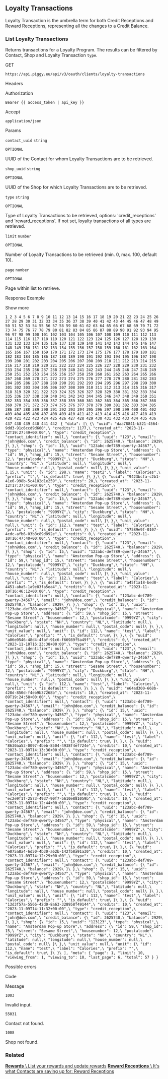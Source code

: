 ## Loyalty Transactions

Loyalty Transaction is the umbrella term for both Credit Receptions and Reward Receptions, representing all the changes to a Credit Balance.

### List Loyalty Transactions

Returns transactions for a Loyalty Program. The results can be filtered by Contact, Shop and Loyalty Transaction `type`.

GET

`https://api.piggy.eu/api/v3/oauth/clients/loyalty-transactions`

Headers

Authorization

`Bearer {{ access_token | api_key }}`

Accept

`application/json`

Params

`contact_uuid` `string`

`OPTIONAL`

UUID of the Contact for whom Loyalty Transactions are to be retrieved.

`shop_uuid` `string`

`OPTIONAL`

UUID of the Shop for which Loyalty Transactions are to be retrieved.

`type` `string`

`OPTIONAL`

Type of Loyalty Transactions to be retrieved, options: 'credit\_receptions' and 'reward\_receptions'. If not set, loyalty transactions of all types are retrieved.

`limit` `number`

`OPTIONAL`

Number of Loyalty Transactions to be retrieved (min. 0, max. 100, default 10).

`page` `number`

`OPTIONAL`

Page within list to retrieve.

Response Example

Show more

`1
2
3
4
5
6
7
8
9
10
11
12
13
14
15
16
17
18
19
20
21
22
23
24
25
26
27
28
29
30
31
32
33
34
35
36
37
38
39
40
41
42
43
44
45
46
47
48
49
50
51
52
53
54
55
56
57
58
59
60
61
62
63
64
65
66
67
68
69
70
71
72
73
74
75
76
77
78
79
80
81
82
83
84
85
86
87
88
89
90
91
92
93
94
95
96
97
98
99
100
101
102
103
104
105
106
107
108
109
110
111
112
113
114
115
116
117
118
119
120
121
122
123
124
125
126
127
128
129
130
131
132
133
134
135
136
137
138
139
140
141
142
143
144
145
146
147
148
149
150
151
152
153
154
155
156
157
158
159
160
161
162
163
164
165
166
167
168
169
170
171
172
173
174
175
176
177
178
179
180
181
182
183
184
185
186
187
188
189
190
191
192
193
194
195
196
197
198
199
200
201
202
203
204
205
206
207
208
209
210
211
212
213
214
215
216
217
218
219
220
221
222
223
224
225
226
227
228
229
230
231
232
233
234
235
236
237
238
239
240
241
242
243
244
245
246
247
248
249
250
251
252
253
254
255
256
257
258
259
260
261
262
263
264
265
266
267
268
269
270
271
272
273
274
275
276
277
278
279
280
281
282
283
284
285
286
287
288
289
290
291
292
293
294
295
296
297
298
299
300
301
302
303
304
305
306
307
308
309
310
311
312
313
314
315
316
317
318
319
320
321
322
323
324
325
326
327
328
329
330
331
332
333
334
335
336
337
338
339
340
341
342
343
344
345
346
347
348
349
350
351
352
353
354
355
356
357
358
359
360
361
362
363
364
365
366
367
368
369
370
371
372
373
374
375
376
377
378
379
380
381
382
383
384
385
386
387
388
389
390
391
392
393
394
395
396
397
398
399
400
401
402
403
404
405
406
407
408
409
410
411
412
413
414
415
416
417
418
419
420
421
422
423
424
425
426
427
428
429
430
431
432
433
434
435
436
437
438
439
440
441
442
` `{
    "data": [\
        {\
            "uuid": "daa78841-b321-4564-9dd3-91c6ccd9d600",\
            "credits": 1177,\
            "created_at": "2023-11-12T19:27:49+00:00",\
            "type": "credit_reception",\
            "contact_identifier": null,\
            "contact": {\
                "uuid": "123",\
                "email": "john@doe.com",\
                "credit_balance": {\
                    "id": 2625740,\
                    "balance": 2929\
                }\
            },\
            "shop": {\
                "id": 15,\
                "uuid": "123abc-def789-qwerty-34567",\
                "type": "physical",\
                "name": "Amsterdam Pop-up Store",\
                "address": {\
                    "id": 59,\
                    "shop_id": 15,\
                    "street": "Sesame Street",\
                    "housenumber": 12,\
                    "postalcode": "9999YZ",\
                    "city": "Duckburg",\
                    "state": "NH",\
                    "country": "NL",\
                    "latitude": null,\
                    "longitude": null,\
                    "house_number": null,\
                    "postal_code": null\
                }\
            },\
            "unit_value": 1.15,\
            "unit": {\
                "id": 298,\
                "name": "test2",\
                "label": "Calories",\
                "prefix": "t",\
                "is_default": true\
            }\
        },\
        {\
            "uuid": "9423bcfa-c2b1-41e6-998b-5c4182d1e259",\
            "credits": 20,\
            "created_at": "2023-11-12T17:37:41+00:00",\
            "type": "credit_reception",\
            "contact_identifier": null,\
            "contact": {\
                "uuid": "123",\
                "email": "john@doe.com",\
                "credit_balance": {\
                    "id": 2625740,\
                    "balance": 2929\
                }\
            },\
            "shop": {\
                "id": 15,\
                "uuid": "123abc-def789-qwerty-34567",\
                "type": "physical",\
                "name": "Amsterdam Pop-up Store",\
                "address": {\
                    "id": 59,\
                    "shop_id": 15,\
                    "street": "Sesame Street",\
                    "housenumber": 12,\
                    "postalcode": "9999YZ",\
                    "city": "Duckburg",\
                    "state": "NH",\
                    "country": "NL",\
                    "latitude": null,\
                    "longitude": null,\
                    "house_number": null,\
                    "postal_code": null\
                }\
            },\
            "unit_value": null,\
            "unit": {\
                "id": 112,\
                "name": "test",\
                "label": "Calories",\
                "prefix": "",\
                "is_default": true\
            }\
        },\
        {\
            "uuid": "57589e9f-0107-4cdc-afb6-03b8c89d892e",\
            "credits": 0,\
            "created_at": "2023-11-10T16:47:40+00:00",\
            "type": "credit_reception",\
            "contact_identifier": null,\
            "contact": {\
                "uuid": "123",\
                "email": "john@doe.com",\
                "credit_balance": {\
                    "id": 2625740,\
                    "balance": 2929\
                }\
            },\
            "shop": {\
                "id": 15,\
                "uuid": "123abc-def789-qwerty-34567",\
                "type": "physical",\
                "name": "Amsterdam Pop-up Store",\
                "address": {\
                    "id": 59,\
                    "shop_id": 15,\
                    "street": "Sesame Street",\
                    "housenumber": 12,\
                    "postalcode": "9999YZ",\
                    "city": "Duckburg",\
                    "state": "NH",\
                    "country": "NL",\
                    "latitude": null,\
                    "longitude": null,\
                    "house_number": null,\
                    "postal_code": null\
                }\
            },\
            "unit_value": null,\
            "unit": {\
                "id": 112,\
                "name": "test",\
                "label": "Calories",\
                "prefix": "",\
                "is_default": true\
            }\
        },\
        {\
            "uuid": "a45f1a18-bed8-4451-aba5-1a9e83fa5ea4",\
            "credits": 0,\
            "created_at": "2023-11-10T16:46:12+00:00",\
            "type": "credit_reception",\
            "contact_identifier": null,\
            "contact": {\
                "uuid": "123abc-def789-qwerty-34567",\
                "email": "john@doe.com",\
                "credit_balance": {\
                    "id": 2625740,\
                    "balance": 2929\
                }\
            },\
            "shop": {\
                "id": 15,\
                "uuid": "123abc-def789-qwerty-34567",\
                "type": "physical",\
                "name": "Amsterdam Pop-up Store",\
                "address": {\
                    "id": 59,\
                    "shop_id": 15,\
                    "street": "Sesame Street",\
                    "housenumber": 12,\
                    "postalcode": "9999YZ",\
                    "city": "Duckburg",\
                    "state": "NH",\
                    "country": "NL",\
                    "latitude": null,\
                    "longitude": null,\
                    "house_number": null,\
                    "postal_code": null\
                }\
            },\
            "unit_value": null,\
            "unit": {\
                "id": 112,\
                "name": "test",\
                "label": "Calories",\
                "prefix": "",\
                "is_default": true\
            }\
        },\
        {\
            "uuid": "a06e0546-48d4-4faf-91c6-f66989f5a49f",\
            "credits": 0,\
            "created_at": "2023-11-10T16:23:38+00:00",\
            "type": "credit_reception",\
            "contact_identifier": null,\
            "contact": {\
                "uuid": "123",\
                "email": "john@doe.com",\
                "credit_balance": {\
                    "id": 2625740,\
                    "balance": 2929\
                }\
            },\
            "shop": {\
                "id": 15,\
                "uuid": "123abc-def789-qwerty-34567",\
                "type": "physical",\
                "name": "Amsterdam Pop-up Store",\
                "address": {\
                    "id": 59,\
                    "shop_id": 15,\
                    "street": "Sesame Street",\
                    "housenumber": 12,\
                    "postalcode": "9999YZ",\
                    "city": "Duckburg",\
                    "state": "NH",\
                    "country": "NL",\
                    "latitude": null,\
                    "longitude": null,\
                    "house_number": null,\
                    "postal_code": null\
                }\
            },\
            "unit_value": null,\
            "unit": {\
                "id": 112,\
                "name": "test",\
                "label": "Calories",\
                "prefix": "",\
                "is_default": true\
            }\
        },\
        {\
            "uuid": "e64ad300-668b-428d-850d-f4eb9b37268b",\
            "credits": 10,\
            "created_at": "2023-11-09T19:24:58+00:00",\
            "type": "credit_reception",\
            "contact_identifier": null,\
            "contact": {\
                "uuid": "123abc-def789-qwerty-34567",\
                "email": "john@doe.com",\
                "credit_balance": {\
                    "id": 2625740,\
                    "balance": 2929\
                }\
            },\
            "shop": {\
                "id": 15,\
                "uuid": "123abc-def789-qwerty-34567",\
                "type": "physical",\
                "name": "Amsterdam Pop-up Store",\
                "address": {\
                    "id": 59,\
                    "shop_id": 15,\
                    "street": "Sesame Street",\
                    "housenumber": 12,\
                    "postalcode": "9999YZ",\
                    "city": "Duckburg",\
                    "state": "NH",\
                    "country": "NL",\
                    "latitude": null,\
                    "longitude": null,\
                    "house_number": null,\
                    "postal_code": null\
                }\
            },\
            "unit_value": null,\
            "unit": {\
                "id": 112,\
                "name": "test",\
                "label": "Calories",\
                "prefix": "",\
                "is_default": true\
            }\
        },\
        {\
            "uuid": "8630aa53-0097-4beb-8504-4938f4ef724e",\
            "credits": 10,\
            "created_at": "2023-11-09T14:13:36+00:00",\
            "type": "credit_reception",\
            "contact_identifier": null,\
            "contact": {\
                "uuid": "123abc-def789-qwerty-34567",\
                "email": "john@doe.com",\
                "credit_balance": {\
                    "id": 2625740,\
                    "balance": 2929\
                }\
            },\
            "shop": {\
                "id": 15,\
                "uuid": "123abc-def789-qwerty-34567",\
                "type": "physical",\
                "name": "Amsterdam Pop-up Store",\
                "address": {\
                    "id": 59,\
                    "shop_id": 15,\
                    "street": "Sesame Street",\
                    "housenumber": 12,\
                    "postalcode": "9999YZ",\
                    "city": "Duckburg",\
                    "state": "NH",\
                    "country": "NL",\
                    "latitude": null,\
                    "longitude": null,\
                    "house_number": null,\
                    "postal_code": null\
                }\
            },\
            "unit_value": null,\
            "unit": {\
                "id": 112,\
                "name": "test",\
                "label": "Calories",\
                "prefix": "",\
                "is_default": true\
            }\
        },\
        {\
            "uuid": "ec2e9f1f-2573-4937-90f7-b610e881059b",\
            "credits": 10,\
            "created_at": "2023-11-09T14:12:44+00:00",\
            "type": "credit_reception",\
            "contact_identifier": null,\
            "contact": {\
                "uuid": "123abc-def789-qwerty-34567",\
                "email": "john@doe.com",\
                "credit_balance": {\
                    "id": 2625740,\
                    "balance": 2929\
                }\
            },\
            "shop": {\
                "id": 15,\
                "uuid": "123abc-def789-qwerty-34567",\
                "type": "physical",\
                "name": "Amsterdam Pop-up Store",\
                "address": {\
                    "id": 59,\
                    "shop_id": 15,\
                    "street": "Sesame Street",\
                    "housenumber": 12,\
                    "postalcode": "9999YZ",\
                    "city": "Duckburg",\
                    "state": "NH",\
                    "country": "NL",\
                    "latitude": null,\
                    "longitude": null,\
                    "house_number": null,\
                    "postal_code": null\
                }\
            },\
            "unit_value": null,\
            "unit": {\
                "id": 112,\
                "name": "test",\
                "label": "Calories",\
                "prefix": "",\
                "is_default": true\
            }\
        },\
        {\
            "uuid": "e075a8a4-6d50-4b30-a62b-142fb8a91a30",\
            "credits": 10,\
            "created_at": "2023-11-09T14:12:29+00:00",\
            "type": "credit_reception",\
            "contact_identifier": null,\
            "contact": {\
                "uuid": "123abc-def789-qwerty-34567",\
                "email": "john@doe.com",\
                "credit_balance": {\
                    "id": 2625740,\
                    "balance": 2929\
                }\
            },\
            "shop": {\
                "id": 15,\
                "uuid": "123abc-def789-qwerty-34567",\
                "type": "physical",\
                "name": "Amsterdam Pop-up Store",\
                "address": {\
                    "id": 59,\
                    "shop_id": 15,\
                    "street": "Sesame Street",\
                    "housenumber": 12,\
                    "postalcode": "9999YZ",\
                    "city": "Duckburg",\
                    "state": "NH",\
                    "country": "NL",\
                    "latitude": null,\
                    "longitude": null,\
                    "house_number": null,\
                    "postal_code": null\
                }\
            },\
            "unit_value": null,\
            "unit": {\
                "id": 112,\
                "name": "test",\
                "label": "Calories",\
                "prefix": "",\
                "is_default": true\
            }\
        },\
        {\
            "uuid": "13d3f57a-5566-42d0-8a63-328958f49144",\
            "credits": 10,\
            "created_at": "2023-11-09T14:11:32+00:00",\
            "type": "credit_reception",\
            "contact_identifier": null,\
            "contact": {\
                "uuid": "123",\
                "email": "john@doe.com",\
                "credit_balance": {\
                    "id": 2625740,\
                    "balance": 2929\
                }\
            },\
            "shop": {\
                "id": 15,\
                "uuid": "123123",\
                "type": "physical",\
                "name": "Amsterdam Pop-up Store",\
                "address": {\
                    "id": 59,\
                    "shop_id": 15,\
                    "street": "Sesame Street",\
                    "housenumber": 12,\
                    "postalcode": "9999YZ",\
                    "city": "Duckburg",\
                    "state": "NH",\
                    "country": "NL",\
                    "latitude": null,\
                    "longitude": null,\
                    "house_number": null,\
                    "postal_code": null\
                }\
            },\
            "unit_value": null,\
            "unit": {\
                "id": 112,\
                "name": "test",\
                "label": "Calories",\
                "prefix": "",\
                "is_default": true\
            }\
        }\
    ],
    "meta": {
        "page": 1,
        "limit": 10,
        "viewing_from": 1,
        "viewing_to": 10,
        "last_page": 6,
        "total": 57
    }
}`

Possible errors

Code

Message

`1003`

Invalid input.

`55031`

Contact not found.

`1008`

Shop not found.

### Related

[**Rewards** \\
List your rewards and update rewards](https://docs.piggy.eu/v3/oauth/rewards) [**Reward Receptions** \\
It's what Contacts are saving up for: Reward Receptions](https://docs.piggy.eu/v3/oauth/reward-receptions)
